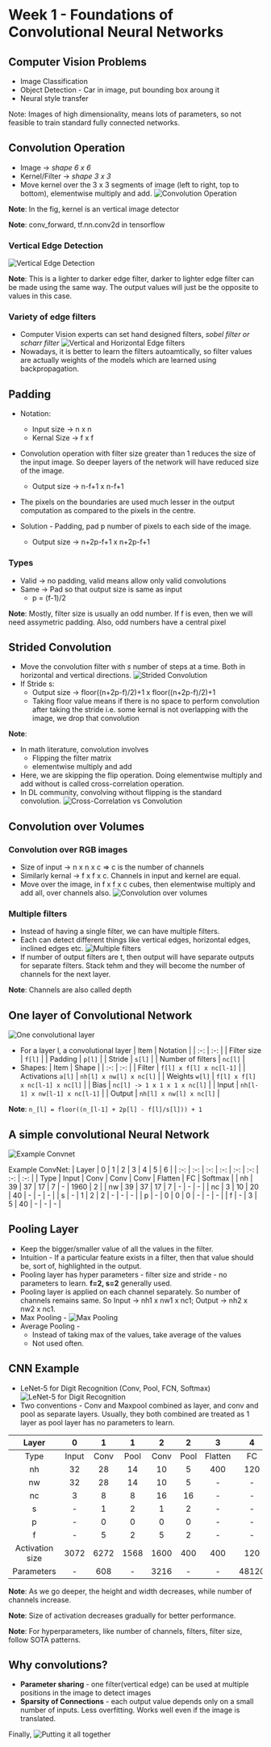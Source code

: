 # Week 1 - Foundations of Convolutional Neural Networks
## Computer Vision Problems
* Image Classification
* Object Detection - Car in image, put bounding box aroung it
* Neural style transfer

Note: Images of high dimensionality, means lots of parameters, so not feasible to train standard fully connected networks.

## Convolution Operation
* Image -> *shape 6 x 6*
* Kernel/Filter -> *shape 3 x 3*
* Move kernel over the 3 x 3 segments of image (left to right, top to bottom), elementwise multiply and add.
![Convolution Operation](imgs/conv-operation.png)

**Note**: In the fig, kernel is an vertical image detector

**Note**: conv_forward, tf.nn.conv2d in tensorflow

### Vertical Edge Detection
![Vertical Edge Detection](imgs/vertical-edge-detection.png)

**Note**: This is a lighter to darker edge filter, darker to lighter edge filter can be made using the same way. The output values will just be the opposite to values in this case.

### Variety of edge filters
* Computer Vision experts can set hand designed filters, *sobel filter or scharr filter*
![Vertical and Horizontal Edge filters](imgs/vert-hori-filters.png)
* Nowadays, it is better to learn the filters autoamtically, so filter values are actually weights of the models which are learned using backpropagation.

## Padding
* Notation:
  * Input size -> n x n
  * Kernal Size -> f x f
* Convolution operation with filter size greater than 1 reduces the size of the input image. So deeper layers of the network will have reduced size of the image.
  * Output size -> n-f+1 x n-f+1
* The pixels on the boundaries are used much lesser in the output computation as compared to the pixels in the centre.

* Solution - Padding, pad p number of pixels to each side of the image.
  * Output size -> n+2p-f+1 x n+2p-f+1

### Types
* Valid -> no padding, valid means allow only valid convolutions
* Same -> Pad so that output size is same as input
  * p = (f-1)/2

**Note**: Mostly, filter size is usually an odd number. If f is even, then we will need assymetric padding. Also, odd numbers have a central pixel

## Strided Convolution
* Move the convolution filter with *s* number of steps at a time. Both in horizontal and vertical directions.
![Strided Convolution](imgs/strided-convolution.png)
* If Stride s:
  * Output size -> floor((n+2p-f)/2)+1 x floor((n+2p-f)/2)+1
  * Taking floor value means if there is no space to perform convolution after taking the stride i.e. some kernal is not overlapping with the image, we drop that convolution
  
**Note**: 
* In math literature, convolution involves
  * Flipping the filter matrix
  * elementwise multiply and add
* Here, we are skipping the flip operation. Doing elementwise multiply and add without is called cross-correlation operation.
* In DL community, convolving without flipping is the standard convolution.
![Cross-Correlation vs Convolution](imgs/conv-vs-cross-corr.png)

## Convolution over Volumes
### Convolution over RGB images
* Size of input -> n x n x c => c is the number of channels
* Similarly kernal -> f x f x c. Channels in input and kernel are equal.
* Move over the image, in f x f x c cubes, then elementwise multiply and add all, over channels also.
![Convolution over volumes](imgs/conv-volume.png)

### Multiple filters
* Instead of having a single filter, we can have multiple filters.
* Each can detect different things like vertical edges, horizontal edges, inclined edges etc.
![Multiple filters](imgs/multiple-filters.png)
* If number of output filters are t, then output will have separate outputs for separate filters. Stack tehm and they will become the number of channels for the next layer.

**Note**: Channels are also called depth

## One layer of Convolutional Network
![One convolutional layer](imgs/one-conv-layer.png)
* For a layer l, a convolutional layer
  | Item | Notation |
  | :-: | :-: |
  | Filter size | `f[l]` |
  | Padding | `p[l]` |
  | Stride | `s[l]` |
  | Number of filters | `nc[l]` |
* Shapes:
  | Item | Shape |
  | :-: | :-: |
  | Filter | `f[l] x f[l] x nc[l-1]` |
  | Activations `a[l]` | `nh[l] x nw[l] x nc[l]` |
  | Weights `w[l]` | `f[l] x f[l] x nc[l-1] x nc[l]` |
  | Bias | `nc[l] -> 1 x 1 x 1 x nc[l]` |
  | Input | `nh[l-1] x nw[l-1] x nc[l-1]` |
  | Output | `nh[l] x nw[l] x nc[l]` |

**Note**: `n_[l] = floor((n_[l-1] + 2p[l] - f[l]/s[l])) + 1`

## A simple convolutional Neural Network
![Example Convnet](imgs/eg-convnet.png)

Example ConvNet:
| Layer | 0 | 1 | 2 | 3 | 4 | 5 | 6 |
| :-: | :-: | :-: | :-: | :-: | :-: | :-: | :-: | 
| Type |  Input |  Conv | Conv | Conv | Flatten |  FC | Softmax |
| nh |  39 |  37 | 17 | 7 | - | 1960 | 2 | 
| nw |  39 |  37 | 17 | 7 | - | - | - |
| nc |  3 |  10 | 20 | 40 | - | - | - |
| s |  - | 1 | 2 | 2 | - | - | - |
| p |  - | 0 | 0 | 0 | - | - | - |
| f | - | 3 | 5 | 40 | - | - | - |

## Pooling Layer
* Keep the bigger/smaller value of all the values in the filter.
* Intuition - If a particular feature exists in a filter, then that value should be, sort of, highlighted in the output.
* Pooling layer has hyper parameters - filter size and stride - no parameters to learn. **f=2, s=2** generally used.
* Pooling layer is applied on each channel separately. So number of channels remains same. So Input -> nh1 x nw1 x nc1; Output -> nh2 x nw2 x nc1.
* Max Pooling - 
  ![Max Pooling](imgs/max-pooling.png)
* Average Pooling -
  * Instead of taking max of the values, take average of the values
  * Not used often.

## CNN Example
* LeNet-5 for Digit Recognition (Conv, Pool, FCN, Softmax)
![LeNet-5 for Digit Recognition](imgs/le-net5.png)
* Two conventions -  Conv and Maxpool combined as layer, and conv and pool as separate layers. Usually, they both combined are treated as 1 layer as pool layer has no parameters to learn.

| Layer | 0 | 1 | 1 | 2 | 2 | 3 | 4 | 5 | 6 | 
| :-: | :-: | :-: | :-: | :-: | :-: | :-: | :-: | :-: | :-: | 
| Type |  Input | Conv | Pool | Conv | Pool | Flatten |  FC  | FC | Softmax |
| nh | 32 | 28 | 14 | 10 | 5 | 400 | 120 | 84 | 10 |  
| nw | 32 | 28 | 14 | 10 | 5 | - | - | - | - |
| nc | 3 | 8 | 8 | 16 | 16 | - | - | - | - |
| s |  - | 1 | 2 | 1 | 2 | - | - | - | - |
| p |  - | 0 | 0 | 0 | 0  |-  |  - | - | - |
| f | - | 5 | 2 | 5 | 2 | - |  - | - | - |
| Activation size | 3072 | 6272 | 1568 | 1600 | 400 | 400 | 120 | 84 | 10 |
| Parameters | - | 608 | - | 3216 | - | - | 48120 | 10164 | 850

**Note**: As we go deeper, the height and width decreases, while number of channels increase.

**Note**: Size of activation decreases gradually for better performance.

**Note**: For hyperparameters, like number of channels, filters, filter size, follow SOTA patterns.

## Why convolutions?
* **Parameter sharing** - one filter(vertical edge) can be used at multiple positions in the image to detect images
* **Sparsity of Connections** - each output value depends only on a small number of inputs. Less overfitting. Works well even if the image is translated.


Finally,
![Putting it all together](imgs/wk1-final.png)